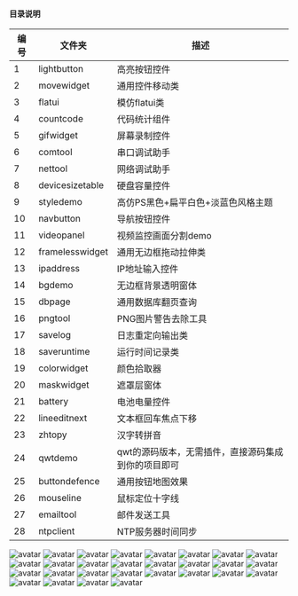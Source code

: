 ﻿#### 目录说明
| 编号 | 文件夹 | 描述 |
| ------ | ------ | ------ |
| 1 | lightbutton | 高亮按钮控件 |
| 2 | movewidget | 通用控件移动类 |
| 3 | flatui | 模仿flatui类 |
| 4 | countcode | 代码统计组件 |
| 5 | gifwidget | 屏幕录制控件 |
| 6 | comtool | 串口调试助手 |
| 7 | nettool | 网络调试助手 |
| 8 | devicesizetable | 硬盘容量控件 |
| 9 | styledemo | 高仿PS黑色+扁平白色+淡蓝色风格主题 |
| 10 | navbutton | 导航按钮控件 |
| 11 | videopanel | 视频监控画面分割demo |
| 12 | framelesswidget | 通用无边框拖动拉伸类 |
| 13 | ipaddress | IP地址输入控件 |
| 14 | bgdemo | 无边框背景透明窗体 |
| 15 | dbpage | 通用数据库翻页查询 |
| 16 | pngtool | PNG图片警告去除工具 |
| 17 | savelog | 日志重定向输出类 |
| 18 | saveruntime | 运行时间记录类 |
| 19 | colorwidget | 颜色拾取器 |
| 20 | maskwidget | 遮罩层窗体 |
| 21 | battery | 电池电量控件 |
| 22 | lineeditnext | 文本框回车焦点下移 |
| 23 | zhtopy | 汉字转拼音 |
| 24 | qwtdemo | qwt的源码版本，无需插件，直接源码集成到你的项目即可 |
| 25 | buttondefence | 通用按钮地图效果 |
| 26 | mouseline | 鼠标定位十字线 |
| 27 | emailtool | 邮件发送工具 |
| 28 | ntpclient | NTP服务器时间同步 |

![avatar](https://github.com/feiyangqingyun/QWidgetDemo/raw/master/snap/lightbutton.gif)
![avatar](https://github.com/feiyangqingyun/QWidgetDemo/raw/master/snap/movewidget.gif)
![avatar](https://github.com/feiyangqingyun/QWidgetDemo/raw/master/snap/flatui.gif)
![avatar](https://github.com/feiyangqingyun/QWidgetDemo/raw/master/snap/countcode.gif)
![avatar](https://github.com/feiyangqingyun/QWidgetDemo/raw/master/snap/gifwidget.gif)
![avatar](https://github.com/feiyangqingyun/QWidgetDemo/raw/master/snap/comtool.gif)
![avatar](https://github.com/feiyangqingyun/QWidgetDemo/raw/master/snap/nettool.gif)
![avatar](https://github.com/feiyangqingyun/QWidgetDemo/raw/master/snap/devicesizetable.gif)
![avatar](https://github.com/feiyangqingyun/QWidgetDemo/raw/master/snap/styledemo_psblack.png)
![avatar](https://github.com/feiyangqingyun/QWidgetDemo/raw/master/snap/styledemo_lightblue.png)
![avatar](https://github.com/feiyangqingyun/QWidgetDemo/raw/master/snap/styledemo_flatwhite.png)
![avatar](https://github.com/feiyangqingyun/QWidgetDemo/raw/master/snap/navbutton.gif)
![avatar](https://github.com/feiyangqingyun/QWidgetDemo/raw/master/snap/videopanel.gif)
![avatar](https://github.com/feiyangqingyun/QWidgetDemo/raw/master/snap/framelesswidget.gif)
![avatar](https://github.com/feiyangqingyun/QWidgetDemo/raw/master/snap/ipaddress.gif)
![avatar](https://github.com/feiyangqingyun/QWidgetDemo/raw/master/snap/bgdemo.gif)
![avatar](https://github.com/feiyangqingyun/QWidgetDemo/raw/master/snap/dbpage.png)
![avatar](https://github.com/feiyangqingyun/QWidgetDemo/raw/master/snap/pngtool.gif)
![avatar](https://github.com/feiyangqingyun/QWidgetDemo/raw/master/snap/colorwidget.gif)
![avatar](https://github.com/feiyangqingyun/QWidgetDemo/raw/master/snap/maskwidget.gif)
![avatar](https://github.com/feiyangqingyun/QWidgetDemo/raw/master/snap/battery.gif)
![avatar](https://github.com/feiyangqingyun/QWidgetDemo/raw/master/snap/lineeditnext.gif)
![avatar](https://github.com/feiyangqingyun/QWidgetDemo/raw/master/snap/zhtopy.gif)
![avatar](https://github.com/feiyangqingyun/QWidgetDemo/raw/master/snap/qwtdemo.jpg)
![avatar](https://github.com/feiyangqingyun/QWidgetDemo/raw/master/snap/buttondefence.gif)
![avatar](https://github.com/feiyangqingyun/QWidgetDemo/raw/master/snap/mouseline.gif)
![avatar](https://github.com/feiyangqingyun/QWidgetDemo/raw/master/snap/emailtool.gif)
![avatar](https://github.com/feiyangqingyun/QWidgetDemo/raw/master/snap/ntpclient.gif)